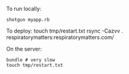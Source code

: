 To run locally:

    shotgun myapp.rb


To deploy:
    touch tmp/restart.txt
    rsync -Cazvv . respiratorymatters:respiratorymatters.com/

On the server:

    bundle # very slow
    touch tmp/restart.txt
